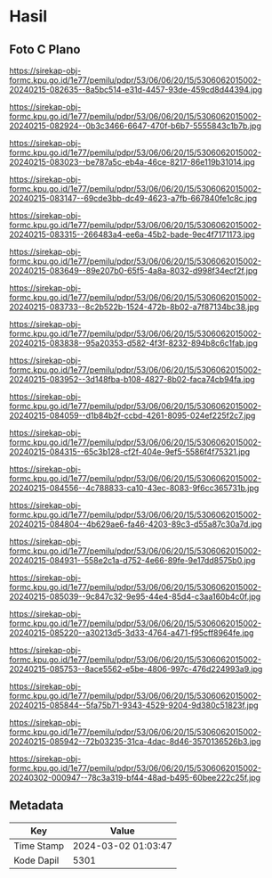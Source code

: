 # Hasil

## Foto C Plano

https://sirekap-obj-formc.kpu.go.id/1e77/pemilu/pdpr/53/06/06/20/15/5306062015002-20240215-082635--8a5bc514-e31d-4457-93de-459cd8d44394.jpg

https://sirekap-obj-formc.kpu.go.id/1e77/pemilu/pdpr/53/06/06/20/15/5306062015002-20240215-082924--0b3c3466-6647-470f-b6b7-5555843c1b7b.jpg

https://sirekap-obj-formc.kpu.go.id/1e77/pemilu/pdpr/53/06/06/20/15/5306062015002-20240215-083023--be787a5c-eb4a-46ce-8217-86e119b31014.jpg

https://sirekap-obj-formc.kpu.go.id/1e77/pemilu/pdpr/53/06/06/20/15/5306062015002-20240215-083147--69cde3bb-dc49-4623-a7fb-667840fe1c8c.jpg

https://sirekap-obj-formc.kpu.go.id/1e77/pemilu/pdpr/53/06/06/20/15/5306062015002-20240215-083315--266483a4-ee6a-45b2-bade-9ec4f7171173.jpg

https://sirekap-obj-formc.kpu.go.id/1e77/pemilu/pdpr/53/06/06/20/15/5306062015002-20240215-083649--89e207b0-65f5-4a8a-8032-d998f34ecf2f.jpg

https://sirekap-obj-formc.kpu.go.id/1e77/pemilu/pdpr/53/06/06/20/15/5306062015002-20240215-083733--8c2b522b-1524-472b-8b02-a7f87134bc38.jpg

https://sirekap-obj-formc.kpu.go.id/1e77/pemilu/pdpr/53/06/06/20/15/5306062015002-20240215-083838--95a20353-d582-4f3f-8232-894b8c6c1fab.jpg

https://sirekap-obj-formc.kpu.go.id/1e77/pemilu/pdpr/53/06/06/20/15/5306062015002-20240215-083952--3d148fba-b108-4827-8b02-faca74cb94fa.jpg

https://sirekap-obj-formc.kpu.go.id/1e77/pemilu/pdpr/53/06/06/20/15/5306062015002-20240215-084059--d1b84b2f-ccbd-4261-8095-024ef225f2c7.jpg

https://sirekap-obj-formc.kpu.go.id/1e77/pemilu/pdpr/53/06/06/20/15/5306062015002-20240215-084315--65c3b128-cf2f-404e-9ef5-5586f4f75321.jpg

https://sirekap-obj-formc.kpu.go.id/1e77/pemilu/pdpr/53/06/06/20/15/5306062015002-20240215-084556--4c788833-ca10-43ec-8083-9f6cc365731b.jpg

https://sirekap-obj-formc.kpu.go.id/1e77/pemilu/pdpr/53/06/06/20/15/5306062015002-20240215-084804--4b629ae6-fa46-4203-89c3-d55a87c30a7d.jpg

https://sirekap-obj-formc.kpu.go.id/1e77/pemilu/pdpr/53/06/06/20/15/5306062015002-20240215-084931--558e2c1a-d752-4e66-89fe-9e17dd8575b0.jpg

https://sirekap-obj-formc.kpu.go.id/1e77/pemilu/pdpr/53/06/06/20/15/5306062015002-20240215-085039--9c847c32-9e95-44e4-85d4-c3aa160b4c0f.jpg

https://sirekap-obj-formc.kpu.go.id/1e77/pemilu/pdpr/53/06/06/20/15/5306062015002-20240215-085220--a30213d5-3d33-4764-a471-f95cff8964fe.jpg

https://sirekap-obj-formc.kpu.go.id/1e77/pemilu/pdpr/53/06/06/20/15/5306062015002-20240215-085753--8ace5562-e5be-4806-997c-476d224993a9.jpg

https://sirekap-obj-formc.kpu.go.id/1e77/pemilu/pdpr/53/06/06/20/15/5306062015002-20240215-085844--5fa75b71-9343-4529-9204-9d380c51823f.jpg

https://sirekap-obj-formc.kpu.go.id/1e77/pemilu/pdpr/53/06/06/20/15/5306062015002-20240215-085942--72b03235-31ca-4dac-8d46-3570136526b3.jpg

https://sirekap-obj-formc.kpu.go.id/1e77/pemilu/pdpr/53/06/06/20/15/5306062015002-20240302-000947--78c3a319-bf44-48ad-b495-60bee222c25f.jpg


## Metadata

| Key        | Value               |
| ---------- | ------------------- |
| Time Stamp | 2024-03-02 01:03:47 |
| Kode Dapil | 5301                |



